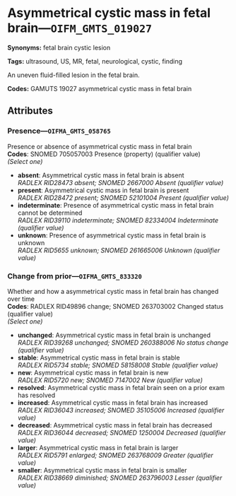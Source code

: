 # Asymmetrical cystic mass in fetal brain—`OIFM_GMTS_019027`

**Synonyms:** fetal brain cystic lesion

**Tags:** ultrasound, US, MR, fetal, neurological, cystic, finding

An uneven fluid-filled lesion in the fetal brain.

**Codes:** GAMUTS 19027 asymmetrical cystic mass in fetal brain

## Attributes

### Presence—`OIFMA_GMTS_058765`

Presence or absence of asymmetrical cystic mass in fetal brain  
**Codes**: SNOMED 705057003 Presence (property) (qualifier value)  
*(Select one)*

- **absent**: Asymmetrical cystic mass in fetal brain is absent  
_RADLEX RID28473 absent; SNOMED 2667000 Absent (qualifier value)_
- **present**: Asymmetrical cystic mass in fetal brain is present  
_RADLEX RID28472 present; SNOMED 52101004 Present (qualifier value)_
- **indeterminate**: Presence of asymmetrical cystic mass in fetal brain cannot be determined  
_RADLEX RID39110 indeterminate; SNOMED 82334004 Indeterminate (qualifier value)_
- **unknown**: Presence of asymmetrical cystic mass in fetal brain is unknown  
_RADLEX RID5655 unknown; SNOMED 261665006 Unknown (qualifier value)_

### Change from prior—`OIFMA_GMTS_833320`

Whether and how a asymmetrical cystic mass in fetal brain has changed over time  
**Codes**: RADLEX RID49896 change; SNOMED 263703002 Changed status (qualifier value)  
*(Select one)*

- **unchanged**: Asymmetrical cystic mass in fetal brain is unchanged  
_RADLEX RID39268 unchanged; SNOMED 260388006 No status change (qualifier value)_
- **stable**: Asymmetrical cystic mass in fetal brain is stable  
_RADLEX RID5734 stable; SNOMED 58158008 Stable (qualifier value)_
- **new**: Asymmetrical cystic mass in fetal brain is new  
_RADLEX RID5720 new; SNOMED 7147002 New (qualifier value)_
- **resolved**: Asymmetrical cystic mass in fetal brain seen on a prior exam has resolved  
- **increased**: Asymmetrical cystic mass in fetal brain has increased  
_RADLEX RID36043 increased; SNOMED 35105006 Increased (qualifier value)_
- **decreased**: Asymmetrical cystic mass in fetal brain has decreased  
_RADLEX RID36044 decreased; SNOMED 1250004 Decreased (qualifier value)_
- **larger**: Asymmetrical cystic mass in fetal brain is larger  
_RADLEX RID5791 enlarged; SNOMED 263768009 Greater (qualifier value)_
- **smaller**: Asymmetrical cystic mass in fetal brain is smaller  
_RADLEX RID38669 diminished; SNOMED 263796003 Lesser (qualifier value)_